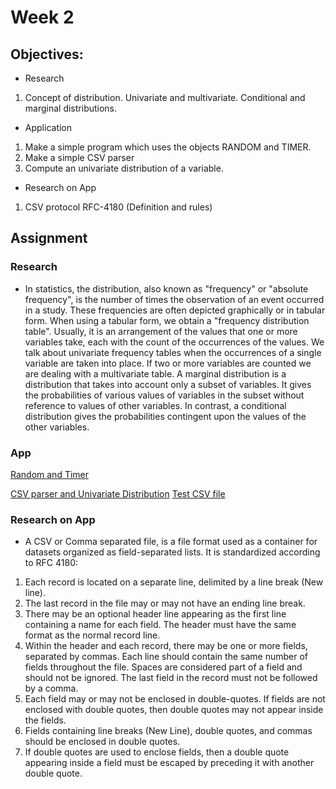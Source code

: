# Week 2


## Objectives:

* Research

1. Concept of distribution. Univariate and multivariate. Conditional and marginal distributions.

* Application

1. Make a simple program which uses the objects RANDOM and TIMER.
2. Make a simple CSV parser
3. Compute an univariate distribution of a variable.

* Research on App

1. CSV protocol RFC-4180 (Definition and rules)

## Assignment
### Research
* In statistics, the distribution, also known as "frequency" or "absolute frequency", is the number of times the observation of an event occurred in a study. These frequencies are often depicted graphically or in tabular form. When using a tabular form, we obtain a "frequency distribution table". Usually, it is an arrangement of the values that one or more variables take, each with the count of the occurrences of the values. We talk about univariate frequency tables when the occurrences of a single variable are taken into place. If two or more variables are counted we are dealing with a multivariate table. A marginal distribution is a distribution that takes into account only a subset of variables. It gives the probabilities of various values of variables in the subset without reference to values of other variables. In contrast, a conditional distribution gives the probabilities contingent upon the values of the other variables.


### App


[Random and Timer](https://github.com/Ktot0/Statistics/tree/main/week2/Week2_EX1)

[CSV parser and Univariate Distribution](https://github.com/Ktot0/Statistics/tree/main/week2/Week2_Ex2)
[Test CSV file](https://github.com/Ktot0/Statistics/blob/main/week2/test.csv)

### Research on App
* A CSV or Comma separated file, is a file format used as a container for datasets organized as field-separated lists. It is standardized according to RFC 4180:

1. Each record is located on a separate line, delimited by a line break (New line).
2. The last record in the file may or may not have an ending line break.
3. There may be an optional header line appearing as the first line containing a name for each field. The header must have the same format as the normal record line.
4. Within the header and each record, there may be one or more fields, separated by commas.  Each line should contain the same number of fields throughout the file.  Spaces are considered part of a field and should not be ignored.  The last field in the record must not be followed by a comma.
5. Each field may or may not be enclosed in double-quotes. If fields are not enclosed with double quotes, then double quotes may not appear inside the fields.
6. Fields containing line breaks (New Line), double quotes, and commas should be enclosed in double quotes.
7. If double quotes are used to enclose fields, then a double quote appearing inside a field must be escaped by preceding it with another double quote.

